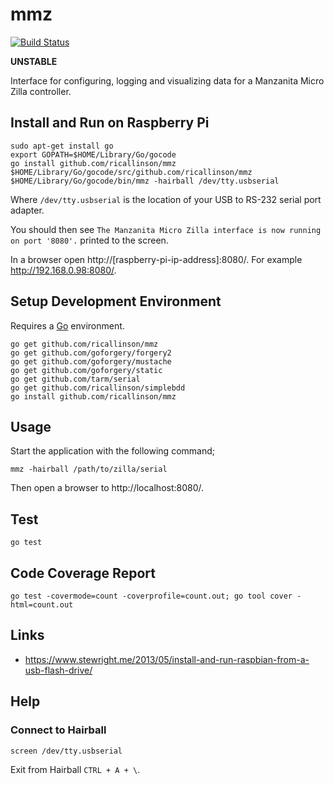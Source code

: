 # mmz

[![Build Status](https://travis-ci.org/ricallinson/mmz.svg?branch=master)](https://travis-ci.org/ricallinson/mmz)

__UNSTABLE__

Interface for configuring, logging and visualizing data for a Manzanita Micro Zilla controller.

## Install and Run on Raspberry Pi

    sudo apt-get install go
    export GOPATH=$HOME/Library/Go/gocode
    go install github.com/ricallinson/mmz
    $HOME/Library/Go/gocode/src/github.com/ricallinson/mmz
    $HOME/Library/Go/gocode/bin/mmz -hairball /dev/tty.usbserial

Where `/dev/tty.usbserial` is the location of your USB to RS-232 serial port adapter.

You should then see `The Manzanita Micro Zilla interface is now running on port '8080'.` printed to the screen.

In a browser open http://[raspberry-pi-ip-address]:8080/. For example http://192.168.0.98:8080/.

## Setup Development Environment

Requires a [Go](https://golang.org/dl/) environment.

    go get github.com/ricallinson/mmz
    go get github.com/goforgery/forgery2
    go get github.com/goforgery/mustache
    go get github.com/goforgery/static
    go get github.com/tarm/serial
    go get github.com/ricallinson/simplebdd
    go install github.com/ricallinson/mmz

## Usage

Start the application with the following command;

    mmz -hairball /path/to/zilla/serial

Then open a browser to http://localhost:8080/.

## Test

    go test

## Code Coverage Report

    go test -covermode=count -coverprofile=count.out; go tool cover -html=count.out

## Links

* https://www.stewright.me/2013/05/install-and-run-raspbian-from-a-usb-flash-drive/

## Help

### Connect to Hairball

    screen /dev/tty.usbserial

Exit from Hairball `CTRL + A + \`.
